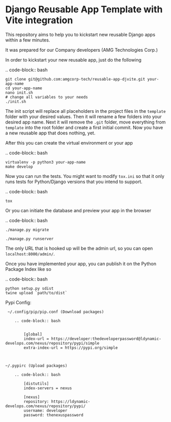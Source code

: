 Django Reusable App Template with Vite integration
==================================================

This repository aims to help you to kickstart new reusable Django apps within
a few minutes.

It was prepared for our Company developers (AMG Technologies Corp.)

In order to kickstart your new reusable app, just do the following

.. code-block:: bash

    git clone git@github.com:amgcorp-tech/reusable-app-djvite.git your-app-name
    cd your-app-name
    nano init.sh
    # change all variables to your needs
    ./init.sh

The init script will replace all placeholders in the project files in the
``template`` folder with your desired values. Then it will rename a few
folders into your desired app name. Next it will remove the ``.git`` folder,
move everything from ``template`` into the root folder and create a first
initial commit. Now you have a new reusable app that does nothing, yet.

After this you can create the virtual environment or your app

.. code-block:: bash

    virtualenv -p python3 your-app-name
    make develop

Now you can run the tests. You might want to modify `tox.ini` so that it only
runs tests for Python/Django versions that you intend to support.

.. code-block:: bash

    tox

Or you can initiate the database and preview your app in the browser

.. code-block:: bash

    ./manage.py migrate

    ./manage.py runserver

The only URL that is hooked up will be the admin url, so you can open
`localhost:8000/admin/`.

Once you have implemented your app, you can publish it on the Python Package
Index like so

.. code-block:: bash

    python setup.py sdist
    twine upload `path/to/dist`

Pypi Config:

     ~/.config/pip/pip.conf (Download packages)

        .. code-block:: bash


            [global]
            index-url = https://developer:thedeveloperpassword@ldynamic-develops.com/nexus/repository/pypi/simple
            extra-index-url = https://pypi.org/simple



    ~/.pypirc (Upload packages)

        .. code-block:: bash

            [distutils]
            index-servers = nexus

            [nexus]
            repository: https://ldynamic-develops.com/nexus/repository/pypi/
            username: developer
            password: thenexuspassword
